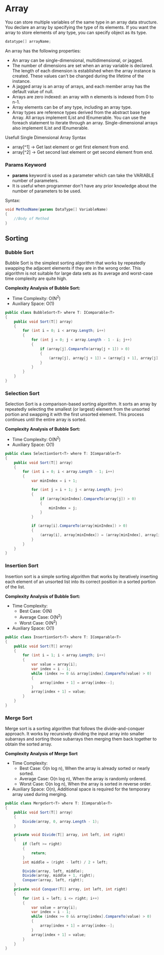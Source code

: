 # Array
You can store multiple variables of the same type in an array data structure. You declare an array by specifying the type of its elements. If you want the array to store elements of any type, you can specify object as its type.
```cs 
datatype[] arrayName;
```

An array has the following properties:
- An array can be single-dimensional, multidimensional, or jagged.
- The number of dimensions are set when an array variable is declared. The length of each dimension is established when the array instance is created. These values can't be changed during the lifetime of the instance.
- A jagged array is an array of arrays, and each member array has the default value of null.
- Arrays are zero indexed: an array with n elements is indexed from 0 to n-1.
- Array elements can be of any type, including an array type.
- Array types are reference types derived from the abstract base type Array. All arrays implement IList and IEnumerable. You can use the foreach statement to iterate through an array. Single-dimensional arrays also implement IList and IEnumerable.


Usefull Single Dimensional Array Syntax
- array[^1] -> Get last element or get first element from end.
- array[^2] -> Get second last element or get second element from end.

### Params Keyword
- **params** keyword is used as a parameter which can take the VARIABLE number of parameters.
- It is useful when programmer don't have any prior knowledge about the number of parameters to be used.

Syntax:
```cs
void MethodName(params DataType[] VariableName)
{
    //Body of Method
}
```

## Sorting

### Bubble Sort
Bubble Sort is the simplest sorting algorithm that works by repeatedly swapping the adjacent elements if they are in the wrong order. This algorithm is not suitable for large data sets as its average and worst-case time complexity are quite high.

**Complexity Analysis of Bubble Sort:**
- Time Complexity: O(N<sup>2</sup>)
- Auxiliary Space: O(1)

```cs
public class BubbleSort<T> where T: IComparable<T>
{
    public void Sort(T[] array)
    {
        for (int i = 0; i < array.Length; i++)
        {
            for (int j = 0; j < array.Length - 1 - i; j++)
            {
                if (array[j].CompareTo(array[j + 1]) > 0)
                {
                    (array[j], array[j + 1]) = (array[j + 1], array[j]);
                }
            }
        }
    }
}
```

### Selection Sort
Selection Sort is a comparison-based sorting algorithm. It sorts an array by repeatedly selecting the smallest (or largest) element from the unsorted portion and swapping it with the first unsorted element. This process continues until the entire array is sorted.

**Complexity Analysis of Bubble Sort:**
- Time Complexity: O(N<sup>2</sup>)
- Auxiliary Space: O(1)

```cs
public class SelectionSort<T> where T: IComparable<T>
{
    public void Sort(T[] array)
    {
        for (int i = 0; i < array.Length - 1; i++)
        {
            var minIndex = i + 1;

            for (int j = i + 1; j < array.Length; j++)
            {
                if (array[minIndex].CompareTo(array[j]) > 0)
                {
                    minIndex = j;
                }
            }

            if (array[i].CompareTo(array[minIndex]) > 0)
            {
                (array[i], array[minIndex]) = (array[minIndex], array[i]);
            }
        }
    }
}
```

### Insertion Sort
Insertion sort is a simple sorting algorithm that works by iteratively inserting each element of an unsorted list into its correct position in a sorted portion of the list.

**Complexity Analysis of Bubble Sort:**
- Time Complexity:
  - Best Case: O(N)
  - Average Case: O(N<sup>2</sup>)
  - Worst Case: O(N<sup>2</sup>)
- Auxiliary Space: O(1)

```cs
public class InsertionSort<T> where T: IComparable<T>
{
    public void Sort(T[] array)
    {
        for (int i = 1; i < array.Length; i++)
        {
            var value = array[i];
            var index = i - 1;
            while (index >= 0 && array[index].CompareTo(value) > 0)
            {
                array[index + 1] = array[index--];
            }
            array[index + 1] = value;
        }
    }
}
```

### Merge Sort
Merge sort is a sorting algorithm that follows the divide-and-conquer approach. It works by recursively dividing the input array into smaller subarrays and sorting those subarrays then merging them back together to obtain the sorted array.

**Complexity Analysis of Merge Sort**
- Time Complexity:
  - Best Case: O(n log n), When the array is already sorted or nearly sorted.
  - Average Case: O(n log n), When the array is randomly ordered.
  - Worst Case: O(n log n), When the array is sorted in reverse order.
- Auxiliary Space: O(n), Additional space is required for the temporary array used during merging.

```cs
public class MergeSort<T> where T: IComparable<T>
{
    public void Sort(T[] array)
    {
        Divide(array, 0, array.Length - 1);
    }

    private void Divide(T[] array, int left, int right)
    {
        if (left >= right)
        {
            return;
        }
        int middle = (right - left) / 2 + left;

        Divide(array, left, middle);
        Divide(array, middle + 1, right);
        Conquer(array, left, right);
    }
    private void Conquer(T[] array, int left, int right)
    {
        for (int i = left; i <= right; i++)
        {
            var value = array[i];
            var index = i - 1;
            while (index >= 0 && array[index].CompareTo(value) > 0)
            {
                array[index + 1] = array[index--];
            }
            array[index + 1] = value;
        }
    }
}
```

